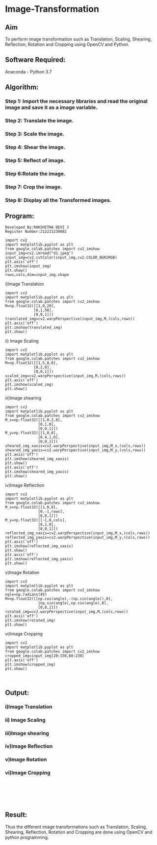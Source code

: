 # Image-Transformation
## Aim
To perform image transformation such as Translation, Scaling, Shearing, Reflection, Rotation and Cropping using OpenCV and Python.

## Software Required:
Anaconda - Python 3.7

## Algorithm:
### Step 1: Import the necessary libraries and read the original image and save it as a image variable.

### Step 2: Translate the image.

### Step 3: Scale the image.

### Step 4: Shear the image.

### Step 5: Reflect of image.

### Step 6:Rotate the image.




### Step 7: Crop the image.

### Step 8: Display all the Transformed images.

## Program:
```
Developed By:RAKSHITHA DEVI J
Register Number:212221230082
```
```
import cv2
import matplotlib.pyplot as plt 
from google.colab.patches import cv2_imshow
input_img=cv2.imread("d1.jpeg")
input_img=cv2.cvtColor(input_img,cv2.COLOR_BGR2RGB)
plt.axis('off')
plt.imshow(input_img)
plt.show()
rows,cols,dim=input_img.shape
```
i)Image Translation
```
import cv2
import matplotlib.pyplot as plt 
from google.colab.patches import cv2_imshow
M=np.float32([[1,0,20],
             [0,1,50],
             [0,0,1]])
translated_img=cv2.warpPerspective(input_img,M,(cols,rows))
plt.axis('off')
plt.imshow(translated_img)
plt.show()
```


ii) Image Scaling
```
import cv2
import matplotlib.pyplot as plt 
from google.colab.patches import cv2_imshow
M=np.float32([[1.5,0,0],
             [0,2,0],
             [0,0,1]])
scaled_img=cv2.warpPerspective(input_img,M,(cols,rows))
plt.axis('off')
plt.imshow(scaled_img)
plt.show()
```




iii)Image shearing
```
import cv2
import matplotlib.pyplot as plt 
from google.colab.patches import cv2_imshow
M_x=np.float32([[1,0.2,0],
               [0,1,0],
               [0,0,1]])
M_y=np.float32([[1,0,0],
               [0.4,1,0],
               [0,0,1]])
sheared_img_xaxis=cv2.warpPerspective(input_img,M_x,(cols,rows))
sheared_img_yaxis=cv2.warpPerspective(input_img,M_y,(cols,rows))
plt.axis('off')
plt.imshow(sheared_img_xaxis)
plt.show()
plt.axis('off')
plt.imshow(sheared_img_yaxis)
plt.show()
```



iv)Image Reflection
```
import cv2
import matplotlib.pyplot as plt 
from google.colab.patches import cv2_imshow
M_x=np.float32([[1,0,0],
               [0,-1,rows],
               [0,0,1]])
M_y=np.float32([[-1,0,cols],
               [0,1,0],
               [0,0,1]])
reflected_img_xaxis=cv2.warpPerspective(input_img,M_x,(cols,rows))
reflected_img_yaxis=cv2.warpPerspective(input_img,M_y,(cols,rows))
plt.axis('off')
plt.imshow(reflected_img_xaxis)
plt.show()
plt.axis('off')
plt.imshow(reflected_img_yaxis)
plt.show()
```




v)Image Rotation
```
import cv2
import matplotlib.pyplot as plt 
from google.colab.patches import cv2_imshow
ngle=np.radians(45)
M=np.float32([[np.cos(angle),-(np.sin(angle)),0],
               [np.sin(angle),np.cos(angle),0],
               [0,0,1]])
rotated_img=cv2.warpPerspective(input_img,M,(cols,rows))
plt.axis('off')
plt.imshow(rotated_img)
plt.show()
```




vi)Image Cropping
```
import cv2
import matplotlib.pyplot as plt 
from google.colab.patches import cv2_imshow
cropped_img=input_img[20:150,60:230]
plt.axis('off')
plt.imshow(cropped_img)
plt.show()



```
## Output:



### i)Image Translation





### ii) Image Scaling


### iii)Image shearing


### iv)Image Reflection

### v)Image Rotation


### vi)Image Cropping
<br>
<br>
<br>
<br>




## Result: 

Thus the different image transformations such as Translation, Scaling, Shearing, Reflection, Rotation and Cropping are done using OpenCV and python programming.
